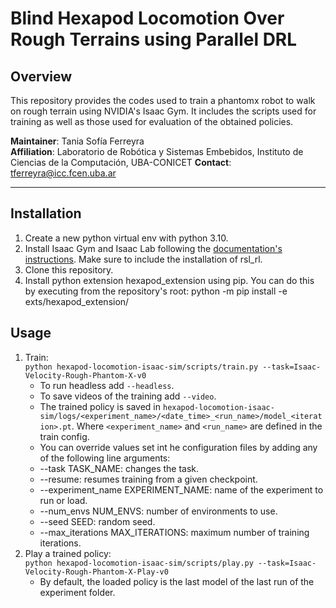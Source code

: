 # Blind Hexapod Locomotion Over Rough Terrains using Parallel DRL


## Overview ##
This repository provides the codes used to train a phantomx robot to walk on rough terrain using NVIDIA's Isaac Gym. It includes the scripts used for training as well as those used for evaluation of the obtained policies.


**Maintainer**: Tania Sofía Ferreyra  
**Affiliation**: Laboratorio de Robótica y Sistemas Embebidos, Instituto de Ciencias de la Computación, UBA-CONICET
**Contact**: tferreyra@icc.fcen.uba.ar

---

## Installation ##
1. Create a new python virtual env with python 3.10.
2. Install Isaac Gym and Isaac Lab following the [documentation's instructions](https://isaac-sim.github.io/IsaacLab/source/setup/installation/binaries_installation.html). Make sure to include the installation of rsl_rl.
3. Clone this repository.
4. Install python extension hexapod_extension using pip. You can do this by executing from the repository's root:
python -m pip install -e  exts/hexapod_extension/

## Usage ##
1. Train:  
  ```python hexapod-locomotion-isaac-sim/scripts/train.py --task=Isaac-Velocity-Rough-Phantom-X-v0```
    - To run headless add `--headless`.
    - To save videos of the training add `--video`.
    - The trained policy is saved in `hexapod-locomotion-isaac-sim/logs/<experiment_name>/<date_time>_<run_name>/model_<iteration>.pt`. Where `<experiment_name>` and `<run_name>` are defined in the train config.
    - You can override values set int he configuration files by adding any of the following line arguments:
     - --task TASK_NAME: changes the task.
     - --resume: resumes training from a given checkpoint.
     - --experiment_name EXPERIMENT_NAME: name of the experiment to run or load.
     - --num_envs NUM_ENVS:  number of environments to use.
     - --seed SEED:  random seed.
     - --max_iterations MAX_ITERATIONS:  maximum number of training iterations.
2. Play a trained policy:  
```python hexapod-locomotion-isaac-sim/scripts/play.py --task=Isaac-Velocity-Rough-Phantom-X-Play-v0```
    - By default, the loaded policy is the last model of the last run of the experiment folder.
